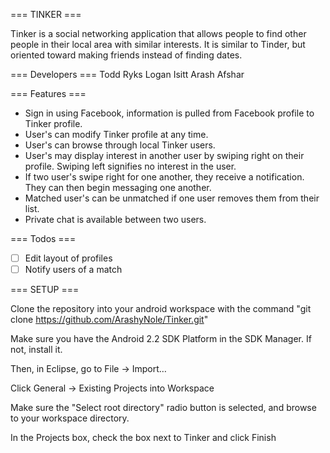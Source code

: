 === TINKER ===

Tinker is a social networking application that allows people to find other people in their local area with similar interests. 
It is similar to Tinder, but oriented toward making friends instead of finding dates.

=== Developers ===
Todd Ryks
Logan Isitt
Arash Afshar

=== Features ===

* Sign in using Facebook, information is pulled from Facebook profile to Tinker profile.
* User's can modify Tinker profile at any time.
* User's can browse through local Tinker users.
* User's may display interest in another user by swiping right on their profile. Swiping left signifies no interest in the user.
* If two user's swipe right for one another, they receive a notification. They can then begin messaging one another.
* Matched user's can be unmatched if one user removes them from their list.
* Private chat is available between two users. 

=== Todos ===
- [ ] Edit layout of profiles
- [ ] Notify users of a match

=== SETUP ===

Clone the repository into your android workspace with the command "git clone https://github.com/ArashyNole/Tinker.git"

Make sure you have the Android 2.2 SDK Platform in the SDK Manager. If not, install it.

Then, in Eclipse, go to File → Import…

Click General → Existing Projects into Workspace

Make sure the "Select root directory" radio button is selected, and browse to your workspace directory.

In the Projects box, check the box next to Tinker and click Finish

